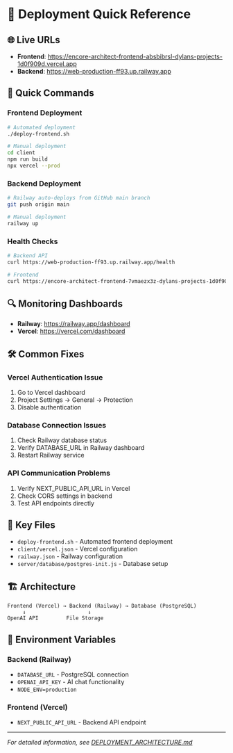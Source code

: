 # 🚀 Deployment Quick Reference

## 🌐 Live URLs
- **Frontend**: https://encore-architect-frontend-absbibrsl-dylans-projects-1d0f909d.vercel.app
- **Backend**: https://web-production-ff93.up.railway.app

## 🔧 Quick Commands

### Frontend Deployment
```bash
# Automated deployment
./deploy-frontend.sh

# Manual deployment
cd client
npm run build
npx vercel --prod
```

### Backend Deployment
```bash
# Railway auto-deploys from GitHub main branch
git push origin main

# Manual deployment
railway up
```

### Health Checks
```bash
# Backend API
curl https://web-production-ff93.up.railway.app/health

# Frontend
curl https://encore-architect-frontend-7vmaezx3z-dylans-projects-1d0f909d.vercel.app
```

## 🔍 Monitoring Dashboards
- **Railway**: https://railway.app/dashboard
- **Vercel**: https://vercel.com/dashboard

## 🛠️ Common Fixes

### Vercel Authentication Issue
1. Go to Vercel dashboard
2. Project Settings → General → Protection
3. Disable authentication

### Database Connection Issues
1. Check Railway database status
2. Verify DATABASE_URL in Railway dashboard
3. Restart Railway service

### API Communication Problems
1. Verify NEXT_PUBLIC_API_URL in Vercel
2. Check CORS settings in backend
3. Test API endpoints directly

## 📁 Key Files
- `deploy-frontend.sh` - Automated frontend deployment
- `client/vercel.json` - Vercel configuration
- `railway.json` - Railway configuration
- `server/database/postgres-init.js` - Database setup

## 🏗️ Architecture
```
Frontend (Vercel) → Backend (Railway) → Database (PostgreSQL)
     ↓                    ↓
OpenAI API         File Storage
```

## 🔐 Environment Variables

### Backend (Railway)
- `DATABASE_URL` - PostgreSQL connection
- `OPENAI_API_KEY` - AI chat functionality
- `NODE_ENV=production`

### Frontend (Vercel)
- `NEXT_PUBLIC_API_URL` - Backend API endpoint

---
*For detailed information, see [DEPLOYMENT_ARCHITECTURE.md](./DEPLOYMENT_ARCHITECTURE.md)* 